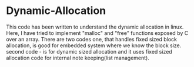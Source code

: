 # Dynamic-Allocation
This code has been written to understand the dynamic allocation in linux. Here, I have tried to implement "malloc" and "free" functions exposed by C over an array. There are two codes one, that handles fixed sized block allocation, is good for embedded system where we know the block size. second code - is for dynamic sized allocation and it uses fixed sized allocation code for internal note keeping(list management). 
